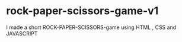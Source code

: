 # rock-paper-scissors-game-v1
I made a short ROCK-PAPER-SCISSORS-game using HTML , CSS and JAVASCRIPT
